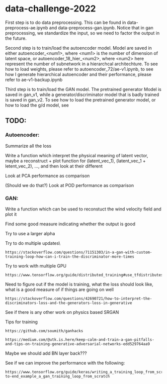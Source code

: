 # data-challenge-2022

First step is to do data preprocessing. This can be found in data-preprocess-ae.ipynb and data-preprocess-gan.ipynb. Notice that in gan preprocessing, we standardize the input, so we need to factor the output in the future.

Second step is to train/load the autoencoder model. Model are saved in either autoencoder_\<num1\>, where \<num1\> is the number of dimension of latent space, or autoencoder_18_hier_\<num2\>, where \<num2\> here represent the number of subnetwork in a hierarchcal architechture. To see how to load weights, please refer to autoencoder_72/ae-v1.ipynb, to see how I generate hierarchical autoencoder and their performance, please refer to ae-v1-backup.ipynb

Third step is to train/load the GAN model. The pretrained generator Model is saved in gan_v1, while a generator/discriminator model that is badly trained is saved in gan_v2. To see how to load the pretrained generator model, or how to load the g/d model, see


## TODO:

### Autoencoder:

Summarize all the loss

Write a function which interpret the physical meaning of latent vector, maybe a reconstruct + plot function for (latent_vec_1), (latent_vec_1 + letent_vec_2), ..., and then look at their different

Look at PCA performance as comparison

(Should we do that?) Look at POD performance as comparison

### GAN:

Write a function which can be used to reconstuct the wind velocity field and plot it

Find some good measure indicating whether the output is good

Try to use a larger alpha

Try to do multiple updates\

	https://stackoverflow.com/questions/71151303/in-a-gan-with-custom-training-loop-how-can-i-train-the-discriminator-more-times
	
Try to work with multiple GPU

	https://www.tensorflow.org/guide/distributed_training#use_tfdistributestrategy_with_custom_training_loops
	
Need to figure out if the model is training, what the loss should look like, what is a good measure of if things are going on well

	https://stackoverflow.com/questions/42690721/how-to-interpret-the-discriminators-loss-and-the-generators-loss-in-generative
	
See if there is any other work on physics based SRGAN

Tips for training

	https://github.com/soumith/ganhacks
	
	https://medium.com/@utk.is.here/keep-calm-and-train-a-gan-pitfalls-and-tips-on-training-generative-adversarial-networks-edd529764aa9
	
Maybe we should add BN layer back???

See if we can improve the performance with the following:

	https://www.tensorflow.org/guide/keras/writing_a_training_loop_from_scratch#end-to-end_example_a_gan_training_loop_from_scratch
